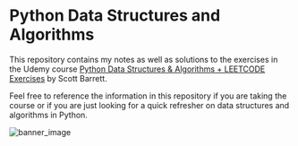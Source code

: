 # Python Data Structures and Algorithms ##

This repository contains my notes as well as solutions to the exercises in the Udemy course [Python Data Structures & Algorithms + LEETCODE Exercises](https://www.udemy.com/course/data-structures-algorithms-python/) by Scott Barrett.

Feel free to reference the information in this repository if you are taking the course or if you are just looking for a quick refresher on data structures and algorithms in Python.

![banner_image](https://i.imgur.com/HH5TWla.png)